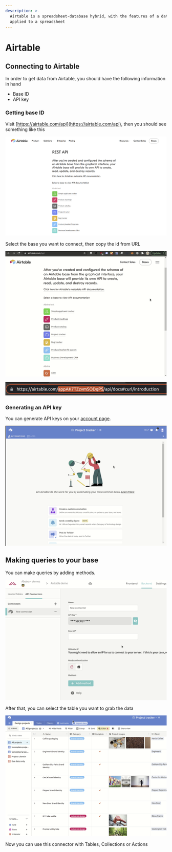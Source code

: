 ```yaml
---
description: >-
  Airtable is a spreadsheet-database hybrid, with the features of a database but
  applied to a spreadsheet
---
```


# Airtable

## Connecting to Airtable

In order to get data from Airtable, you should have the following information in hand

* Base ID
* API key

### Getting base ID

Visit [https://airtable.com/api](https://airtable.com/api), then you should see something like this

![Airtable&apos;s API page](../.gitbook/assets/image%20%2817%29.png)

Select the base you want to connect, then copy the id from URL

![Selecting the application in the Airtable&apos;s API](../.gitbook/assets/get-base-api.gif)

![The base ID in the API URL](../.gitbook/assets/image%20%2822%29.png)

### Generating an API key

You can generate API keys on your [account page](https://airtable.com/account).

![Generating a new API key](../.gitbook/assets/generating-an-api-key.gif)

## Making queries to your base

You can make queries by adding methods.

![Adding a method for Airtable](../.gitbook/assets/adding-method.gif)

After that, you can select the table you want to grab the data

![Choosing a table](../.gitbook/assets/selecting-the-table-name.gif)

Now you can use this connector with Tables, Collections or Actions

